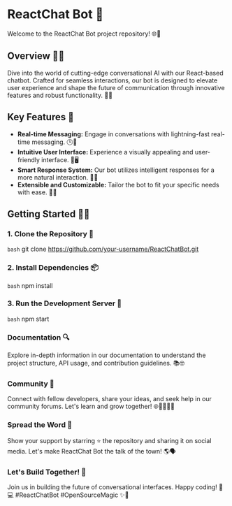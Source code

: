 # ReactChat Bot 🚀

Welcome to the ReactChat Bot project repository! 🌐💬

## Overview 🤖✨

Dive into the world of cutting-edge conversational AI with our React-based chatbot. Crafted for seamless interactions, our bot is designed to elevate user experience and shape the future of communication through innovative features and robust functionality. 🌈🚀

## Key Features 🌟

- **Real-time Messaging:** Engage in conversations with lightning-fast real-time messaging. 🕒💬
- **Intuitive User Interface:** Experience a visually appealing and user-friendly interface. 🎨🖥️
- **Smart Response System:** Our bot utilizes intelligent responses for a more natural interaction. 🧠💡
- **Extensible and Customizable:** Tailor the bot to fit your specific needs with ease. 💪🔗

## Getting Started 👩‍💻

### 1. Clone the Repository 🔄
```bash```
git clone https://github.com/your-username/ReactChatBot.git

### 2. Install Dependencies 📦
```bash```
npm install

### 3. Run the Development Server 🚀
```bash```
npm start

### Documentation 🔍
Explore in-depth information in our documentation to understand the project structure, API usage, and contribution guidelines. 📚🤓

### Community 🙌
Connect with fellow developers, share your ideas, and seek help in our community forums. Let's learn and grow together! 🌐👩‍💻👨‍💻

### Spread the Word 📣
Show your support by starring ⭐️ the repository and sharing it on social media. Let's make ReactChat Bot the talk of the town! 🌎🗣️

### Let's Build Together! 🚀
Join us in building the future of conversational interfaces. Happy coding! 🌟💻 #ReactChatBot #OpenSourceMagic ✨🤖
